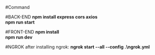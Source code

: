 #Command

#BACK-END
<strong>npm install express cors axios</strong>  
<strong>npm run start</strong>  

#FRONT-END
<strong>npm install</strong>  
<strong>npm run dev</strong>  

#NGROK
after installing ngrok:
<strong>ngrok start --all --config .\ngrok.yml</strong>  
